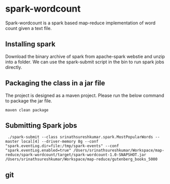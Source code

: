 # spark-wordcount 

Spark-wordcount is a spark based map-reduce implementation of word count given a text file.

## Installing spark
Download the binary archive of spark from apache-spark webstie and unzip into a folder. We can use the spark-submit script in the bin to run spark jobs directly. 

## Packaging the class in a jar file
The project is designed as a maven project. Please run the below command to package the jar file. 
```
maven clean package
```


## Submitting Spark jobs
```
 ./spark-submit --class srinathsureshkumar.spark.MostPopularWords --master local[4] --driver-memory 8g --conf "spark.eventLog.dir=file:/tmp/spark-events" --conf "spark.eventLog.enabled=true" /Users/srinathsureshkumar/Workspace/map-reduce/spark-wordcount/target/spark-wordcount-1.0-SNAPSHOT.jar /Users/srinathsureshkumar/Workspace/map-reduce/gutenberg_books_5000
```
## git 